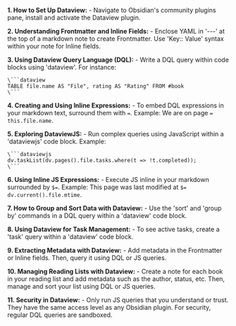 

**1. How to Set Up Dataview:**
	- Navigate to Obsidian's community plugins pane, install and activate the Dataview plugin.

**2. Understanding Frontmatter and Inline Fields:**
	- Enclose YAML in '---' at the top of a markdown note to create Frontmatter. Use 'Key:: Value' syntax within your note for Inline fields.

**3. Using Dataview Query Language (DQL):**
	- Write a DQL query within code blocks using 'dataview'. For instance:
```
\```dataview
TABLE file.name AS "File", rating AS "Rating" FROM #book
\```
```

**4. Creating and Using Inline Expressions:**
	- To embed DQL expressions in your markdown text, surround them with ` = `. Example: We are on page `= this.file.name`.

**5. Exploring DataviewJS:**
	- Run complex queries using JavaScript within a 'dataviewjs' code block. Example:
```
\```dataviewjs
dv.taskList(dv.pages().file.tasks.where(t => !t.completed));
\```
```

**6. Using Inline JS Expressions:**
	- Execute JS inline in your markdown surrounded by `$=`. Example: This page was last modified at `$= dv.current().file.mtime`.

**7. How to Group and Sort Data with Dataview:**
	- Use the 'sort' and 'group by' commands in a DQL query within a 'dataview' code block.

**8. Using Dataview for Task Management:**
	- To see active tasks, create a 'task' query within a 'dataview' code block.

**9. Extracting Metadata with Dataview:**
	- Add metadata in the Frontmatter or Inline fields. Then, query it using DQL or JS queries.

**10. Managing Reading Lists with Dataview:**
	- Create a note for each book in your reading list and add metadata such as the author, status, etc. Then, manage and sort your list using DQL or JS queries.

**11. Security in Dataview:**
	- Only run JS queries that you understand or trust. They have the same access level as any Obsidian plugin. For security, regular DQL queries are sandboxed.



